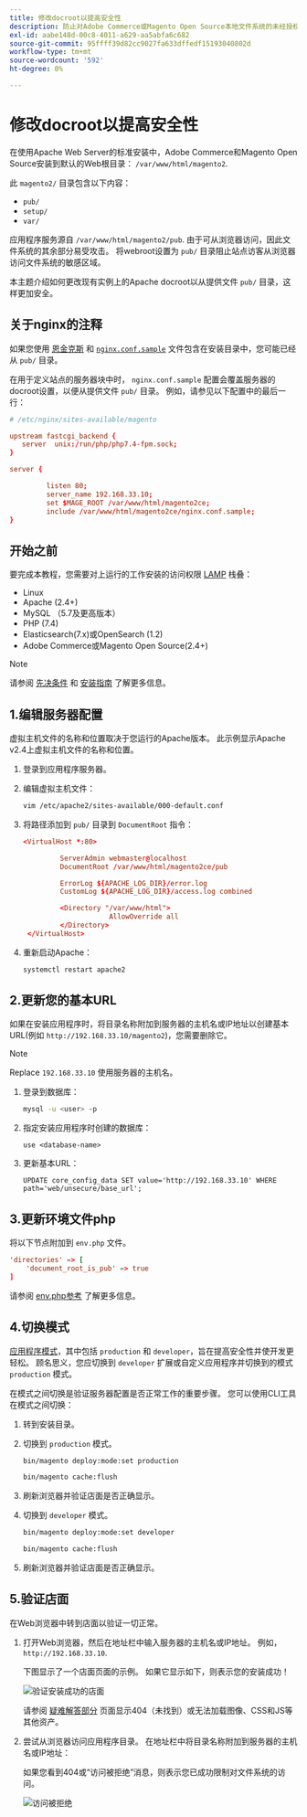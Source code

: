 ```yaml
---
title: 修改docroot以提高安全性
description: 防止对Adobe Commerce或Magento Open Source本地文件系统的未经授权的基于浏览器的访问。
exl-id: aabe148d-00c8-4011-a629-aa5abfa6c682
source-git-commit: 95ffff39d82cc9027fa633dffedf15193040802d
workflow-type: tm+mt
source-wordcount: '592'
ht-degree: 0%

---
```


# 修改docroot以提高安全性

在使用Apache Web Server的标准安装中，Adobe Commerce和Magento Open Source安装到默认的Web根目录： `/var/www/html/magento2`.

此 `magento2/` 目录包含以下内容：

- `pub/`
- `setup/`
- `var/`

应用程序服务源自 `/var/www/html/magento2/pub`. 由于可从浏览器访问，因此文件系统的其余部分易受攻击。
将webroot设置为 `pub/` 目录阻止站点访客从浏览器访问文件系统的敏感区域。

本主题介绍如何更改现有实例上的Apache docroot以从提供文件 `pub/` 目录，这样更加安全。

## 关于nginx的注释

如果您使用 [恩金克斯](../prerequisites/web-server/nginx.md) 和 [`nginx.conf.sample`](https://github.com/magento/magento2/blob/2.4/nginx.conf.sample) 文件包含在安装目录中，您可能已经从 `pub/` 目录。

在用于定义站点的服务器块中时， `nginx.conf.sample` 配置会覆盖服务器的docroot设置，以便从提供文件 `pub/` 目录。 例如，请参见以下配置中的最后一行：

```conf
# /etc/nginx/sites-available/magento

upstream fastcgi_backend {
   server  unix:/run/php/php7.4-fpm.sock;
}

server {

         listen 80;
         server_name 192.168.33.10;
         set $MAGE_ROOT /var/www/html/magento2ce;
         include /var/www/html/magento2ce/nginx.conf.sample;
}
```

## 开始之前

要完成本教程，您需要对上运行的工作安装的访问权限 [LAMP](https://en.wikipedia.org/wiki/LAMP_(software_bundle)) 栈叠：

- Linux
- Apache (2.4+)
- MySQL （5.7及更高版本）
- PHP (7.4)
- Elasticsearch(7.x)或OpenSearch (1.2)
- Adobe Commerce或Magento Open Source(2.4+)

>[!NOTE]
>
>请参阅 [先决条件](../prerequisites/overview.md) 和 [安装指南](../overview.md) 了解更多信息。

## 1.编辑服务器配置

虚拟主机文件的名称和位置取决于您运行的Apache版本。 此示例显示Apache v2.4上虚拟主机文件的名称和位置。

1. 登录到应用程序服务器。
1. 编辑虚拟主机文件：

   ```bash
   vim /etc/apache2/sites-available/000-default.conf
   ```

1. 将路径添加到 `pub/` 目录到 `DocumentRoot` 指令：

   ```conf
   <VirtualHost *:80>
   
            ServerAdmin webmaster@localhost
            DocumentRoot /var/www/html/magento2ce/pub
   
            ErrorLog ${APACHE_LOG_DIR}/error.log
            CustomLog ${APACHE_LOG_DIR}/access.log combined
   
            <Directory "/var/www/html">
                        AllowOverride all
            </Directory>
    </VirtualHost>
   ```

1. 重新启动Apache：

   ```bash
   systemctl restart apache2
   ```

## 2.更新您的基本URL

如果在安装应用程序时，将目录名称附加到服务器的主机名或IP地址以创建基本URL(例如 `http://192.168.33.10/magento2`)，您需要删除它。

>[!NOTE]
>
>Replace `192.168.33.10` 使用服务器的主机名。

1. 登录到数据库：

   ```bash
   mysql -u <user> -p
   ```

1. 指定安装应用程序时创建的数据库：

   ```shell
   use <database-name>
   ```

1. 更新基本URL：

   ```shell
   UPDATE core_config_data SET value='http://192.168.33.10' WHERE path='web/unsecure/base_url';
   ```

## 3.更新环境文件php

将以下节点附加到 `env.php` 文件。

```conf
'directories' => [
    'document_root_is_pub' => true
]
```

请参阅 [env.php参考](../../configuration/reference/config-reference-envphp.md) 了解更多信息。

## 4.切换模式

[应用程序模式](../../configuration/bootstrap/application-modes.md)，其中包括 `production` 和 `developer`，旨在提高安全性并使开发更轻松。 顾名思义，您应切换到 `developer` 扩展或自定义应用程序并切换到的模式 `production` 模式。

在模式之间切换是验证服务器配置是否正常工作的重要步骤。 您可以使用CLI工具在模式之间切换：

1. 转到安装目录。
1. 切换到 `production` 模式。

   ```bash
   bin/magento deploy:mode:set production
   ```

   ```bash
   bin/magento cache:flush
   ```

1. 刷新浏览器并验证店面是否正确显示。
1. 切换到 `developer` 模式。

   ```bash
   bin/magento deploy:mode:set developer
   ```

   ```bash
   bin/magento cache:flush
   ```

1. 刷新浏览器并验证店面是否正确显示。

## 5.验证店面

在Web浏览器中转到店面以验证一切正常。

1. 打开Web浏览器，然后在地址栏中输入服务器的主机名或IP地址。 例如， `http://192.168.33.10`.

   下图显示了一个店面页面的示例。 如果它显示如下，则表示您的安装成功！

   ![验证安装成功的店面](../../assets/installation/install-success_store.png)

   请参阅 [疑难解答部分](https://support.magento.com/hc/en-us/articles/360032994352) 页面显示404（未找到）或无法加载图像、CSS和JS等其他资产。

1. 尝试从浏览器访问应用程序目录。 在地址栏中将目录名称附加到服务器的主机名或IP地址：

   如果您看到404或“访问被拒绝”消息，则表示您已成功限制对文件系统的访问。

   ![访问被拒绝](../../assets/installation/access-denied.png)

